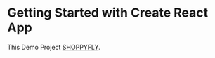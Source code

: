 # Getting Started with Create React App

This Demo Project [SHOPPYFLY](https://priceless-torvalds-9a69d8.netlify.app/).


